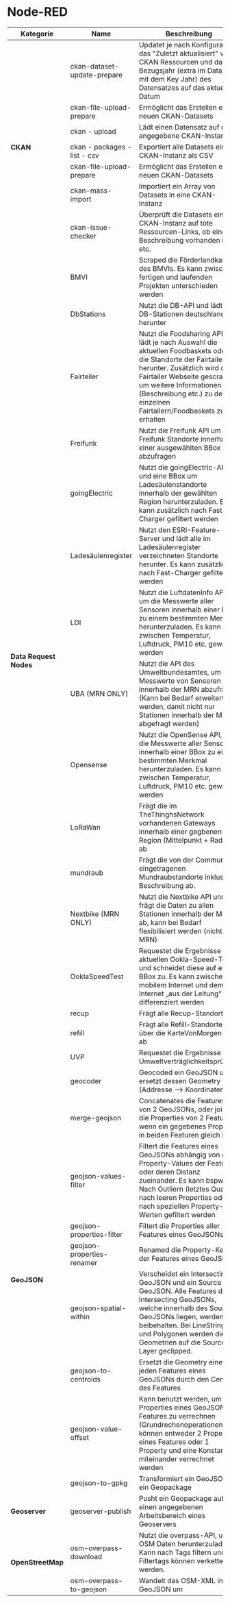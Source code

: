 # Node-RED

<table>
   <thead>
   <tr>
      <th>Kategorie</th>
      <th>Name</th>
      <th>Beschreibung</th>
   </tr>
   </thead>
   <tbody>   
   <tr>
      <td rowspan="8"> <b>CKAN</b></td>
   </tr>
   <tr>
      <td>ckan-dataset-update-prepare</td>
      <td>Updatet je nach Konfiguration das "Zuletzt aktualisiert" von CKAN Ressourcen und das Bezugsjahr (extra im Dataset mit dem Key Jahr) des Datensatzes auf das            aktuelle Datum</td>
   </tr>
    <tr>
      <td>ckan-file-upload-prepare</td>
      <td>Ermöglicht das Erstellen eines neuen CKAN-Datasets</td>
   </tr>
   <tr>
      <td>ckan - upload</td>
      <td>Lädt einen Datensatz auf die angegebene CKAN-Instanz</td>
   </tr>
   <tr>
      <td>ckan - packages - list - csv</td>
      <td>Exportiert alle Datasets einer CKAN-Instanz als CSV</td>
   </tr>
   <tr>
      <td>ckan-file-upload-prepare</td>
      <td>Ermöglicht das Erstellen eines neuen CKAN-Datasets</td>
   </tr>
   <tr>
      <td>ckan-mass-import</td>
      <td>Importiert ein Array von Datasets in eine CKAN-Instanz</td>
   </tr>
   <tr>
      <td>ckan-issue-checker</td>
      <td>Überprüft die Datasets einer CKAN-Instanz auf tote Ressourcen-Links, ob eine Beschreibung vorhanden ist etc.</td>
   </tr>
   <tr>
      <td rowspan="17"><b>Data Request Nodes</b></td>
   </tr>
   <tr>
      <td>BMVI</td>
      <td>Scraped die Förderlandkarte des BMVIs. Es kann zwischen fertigen und laufenden Projekten unterschieden werden</td>
   </tr>
   <tr>
      <td>DbStations</td>
      <td>Nutzt die DB-API und lädt alle DB-Stationen deutschlandweit herunter</td>
   </tr>
   <tr>
      <td>Fairteiler</td>
      <td>Nutzt die Foodsharing API und lädt je nach Auswahl die aktuellen Foodbaskets oder die Standorte der Fairtailer herunter. Zusätzlich wird die Fairtailer Webseite gescraped um weitere Informationen (Beschreibung etc.) zu den einzelnen Fairtailern/Foodbaskets zu erhalten</td>
   </tr>
    <tr>
      <td>Freifunk</td>
      <td>Nutzt die Freifunk API um die Freifunk Standorte innerhalb einer ausgewählten BBox abzufragen</td>
   </tr>
   <tr>
      <td>goingElectric</td>
      <td>Nutzt die goingElectric-API und eine BBox um Ladesäulenstandorte innerhalb der gewählten Region herunterzuladen. Es kann zusätzlich nach Fast-Charger gefiltert werden</td>
   </tr>
   <tr>
      <td>Ladesäulenregister</td>
      <td>Nutzt den ESRI-Feature-Server und lädt alle im Ladesäulenregister verzeichneten Standorte herunter. Es kann zusätzlich nach Fast-Charger gefiltert werden</td>
   </tr>
   <tr>
      <td>LDI</td>
      <td>Nutzt die LuftdatenInfo API, um die Messwerte aller Sensoren innerhalb einer BBox zu einem bestimmten Merkmal herunterzuladen. Es kann zwischen Temperatur, Luftdruck, PM10 etc. gewählt werden</td>
   </tr>
   <tr>
      <td>UBA (MRN ONLY)</td>
      <td>Nutzt die API des Umweltbundesamtes, um die Messwerte von Sensoren innerhalb der MRN abzufragen (Kann bei Bedarf erweitert werden, damit nicht nur Stationen innerhalb der MRN abgefragt werden)</td>
   </tr>
   <tr>
      <td>Opensense</td>
      <td>Nutzt die OpenSense API, um die Messwerte aller Sensoren innerhalb einer BBox zu einem bestimmten Merkmal herunterzuladen. Es kann zwischen Temperatur, Luftdruck, PM10 etc. gewählt werden</td>
   </tr>
    <tr>
      <td>LoRaWan</td>
      <td>Frägt die im TheThinghsNetwork vorhandenen Gateways innerhalb einer gegbenen Region (Mittelpunkt + Radius) ab</td>
   </tr>
   <tr>
      <td>mundraub</td>
      <td>Frägt die von der Community eingetragenen Mundraubstandorte inklusive Beschreibung ab.</td>
   </tr>
   <tr>
      <td>Nextbike (MRN ONLY)</td>
      <td>Nutzt die Nextbike API und frägt die Daten zu allen Stationen innerhalb der MRN ab, kann bei Bedarf flexibilisiert werden (nicht nur MRN)</td>
   </tr>
   <tr>
      <td>OoklaSpeedTest</td>
      <td>Requestet die Ergebnisse des aktuellen Ookla-Speed-Test und schneidet diese auf eine BBox zu. Es kann zwischen mobilem Internet und dem Internet „aus der     Leitung“ differenziert werden</td>
   </tr>
   <tr>
      <td>recup</td>
      <td>Frägt alle Recup-Standorte ab</td>
   </tr>
   <tr>
      <td>refill</td>
      <td>Frägt alle Refill-Standorte über die KarteVonMorgen API ab</td>
   </tr>
    <tr>
      <td>UVP</td>
      <td>Requestet die Ergebnisse der Umweltverträglichkeitsprüfung</td>
   </tr>
    <tr>
      <td rowspan="10"><b>GeoJSON</b></td>
   </tr>
   <tr>
    <td>geocoder</td>
    <td>Geocoded ein GeoJSON und ersetzt dessen Geometry (Addresse --> Koordinaten)</td>
    </tr>
    <tr>
        <td>merge-geojson</td>
        <td>Concatenates die Features von 2 GeoJSONs, oder joined die Properties von 2 Featuren, wenn ein gegebenes Property in beiden Featuren gleich ist.</td>
     </tr>
     <tr>
        <td>geojson-values-filter</td>
        <td>Filtert die Features eines GeoJSONs abhängig von den Property-Values der Features oder deren Distanz zueinander. Es kann bspw. Nach Outliern (letztes Quantil), nach leeren Properties oder nach speziellen Property-Werten gefiltert werden </td>
     </tr>
     <tr>
        <td>geojson-properties-filter</td>
        <td>Filtert die Properties aller Features eines GeoJSONs</td>
     </tr>
     <tr>
        <td>geojson-properties-renamer</td>
        <td>Renamed die Property-Keys der Features eines GeoJSONs</td>
     </tr>
     <tr>
        <td>geojson-spatial-within</td>
        <td>Verscheidet ein Intersecting GeoJSON und ein Source GeoJSON. Alle Features des Intersecting GeoJSONs, welche innerhalb des Source GeoJSONs liegen, werden beibehalten. Bei LineStrings und Polygonen werden die Geometrien auf die Source Layer geclipped.</td>
     </tr>
     <tr>
        <td>geojson-to-centroids</td>
        <td>Ersetzt die Geometry eines jeden Features eines GeoJSONs durch den Centroid des Features</td>
     </tr>
     <tr>
        <td>geojson-value-offset</td>
        <td>Kann benutzt werden, um die Properties eines GeoJSON-Features zu verrechnen (Grundrechenoperationen). Es können entweder 2 Properties eines Features oder 1 Property und eine Konstante miteinander verrechnet werden</td>
     </tr>
     <tr>
        <td>geojson-to-gpkg</td>
        <td>Transformiert ein GeoJSON in ein Geopackage</td>
     </tr>
     <tr>
        <td><b>Geoserver</b></td>
        <td>geoserver-publish</td>
        <td>Pusht ein Geopackage auf einen angegebenen Arbeitsbereich eines Geoservers</td>
     </tr>
     <tr>
        <td rowspan="3"><b>OpenStreetMap </b></td>
     </tr>
     <tr>
        <td>osm-overpass-download</td>
        <td>Nutzt die overpass-API, um OSM Daten herunterzuladen. Kann nach Tags filtern und Filtertags können verkettet werden. </td>
     </tr>
     <tr>
        <td>osm-overpass-to-geojson</td>
        <td>Wandelt das OSM-XML in ein GeoJSON um</td>
     </tr>
   </tbody>
</table>



